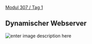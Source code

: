  [Modul 307 / Tag 1](/ilv.307/01-modul-307)

## Dynamischer Webserver
![enter image description here](https://photos.google.com/share/AF1QipOXnuLNrVJxDhdRYIv1t7qLiJINK6qGUCsq22OhABg0qbkRcHt55CLfn9OLTGK12Q/photo/AF1QipN3lioBanen4HNja0fI5FMbFHEZ3sgmP6JqX_OU?key=MkRqeUg2Y0Z2MVFtQzZpOVFrUElWczdtMkhoekV3)
<!--stackedit_data:
eyJoaXN0b3J5IjpbNjIwMjgwMzQxLC02MDcyODIxOTIsMTMwNT
kxMzkwOF19
-->